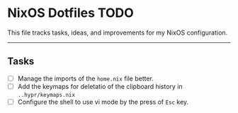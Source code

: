 # NixOS Dotfiles TODO

This file tracks tasks, ideas, and improvements for my NixOS configuration.

---

## Tasks

- [ ] Manage the imports of the `home.nix` file better.
- [ ] Add the keymaps for deletatio of the clipboard history in `..hypr/keymaps.nix`
- [ ] Configure the shell to use vi mode by the press of `Esc` key.
